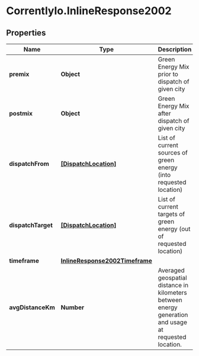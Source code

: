 # CorrentlyIo.InlineResponse2002

## Properties

Name | Type | Description | Notes
------------ | ------------- | ------------- | -------------
**premix** | **Object** | Green Energy Mix prior to dispatch of given city | [optional] 
**postmix** | **Object** | Green Energy Mix after dispatch of given city | [optional] 
**dispatchFrom** | [**[DispatchLocation]**](DispatchLocation.md) | List of current sources of green energy (into requested location) | [optional] 
**dispatchTarget** | [**[DispatchLocation]**](DispatchLocation.md) | List of current targets of green energy (out of requested location) | [optional] 
**timeframe** | [**InlineResponse2002Timeframe**](InlineResponse2002Timeframe.md) |  | [optional] 
**avgDistanceKm** | **Number** | Averaged geospatial distance in kilometers between energy generation and usage at requested location. | [optional] 


